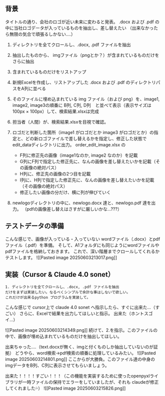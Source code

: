 ## 背景
タイトルの通り、会社のロゴが近い未来に変わると発表。
.docx および .pdf の中に当社ロゴデータが入っているものを抽出し、差し替えたい
（出来なかったら無限の気合で頑張るしかない....）

1. ディレクトリを全てクロールし、.docx, .pdf ファイルを抽出
2. 抽出したものから、 imgファイル（pngとか？）が含まれているものだけをさらに抽出
3. 含まれているものだけをリストアップ
4. 新規Excelを作成し、リストアップした .docx および .pdf のディレクトリパスをA列に並べる
5. そのファイルに埋め込まれている img ファイル（および png）を、image1, image2, image3の順番に B列, C列, D列　と並べて表示（表示サイズは 100px × 100px）して、検索結果.xlsxは完成
6. 担当者（人間）が、検索結果.xlsxを目視で確認。
7. ロゴだと判断した箇所（image1 がロゴだとか image3 がロゴだとか）の指定と、どの新ロゴファイルで差し替えるかを指定し、修正した状態でedit_dataディレクトリに出力。
   order_edit_image.xlsx の
   - F列に修正先の画像（image1なのか, image2 なのか）を記載
   - G列にF列で指定した修正先に、なんの画像を差し替えたいかを記載（その画像の絶対パス）
   - H列に、修正先の画像の2つ目を記載
   - I列に、H列で指定した修正先に、なんの画像を差し替えたいかを記載（その画像の絶対パス）
   - 修正したい画像の分だけ、横に列が伸びていく
   
7. newlogoディレクトリの中に、newlogo.docx 達と、newlogo.pdf 達を出力。
   （pdfの画像差し替えはさすがに厳しいかな...???）

## テストデータの準備
こんな感じで、画像が入っている・入っていない wordファイル（.docx）とpdfファイル（.pdf）を準備。
そして、A1フォルダにも同じようにwordファイルやpdfファイルを格納しておきます。
これで、深い階層までクロールしてくれるかテストします。
![[Pasted image 20250603213017.png]]

## 実装（Cursor & Claude 4.0 sonet）
```
1. ディレクトリを全てクロールし、.docx, .pdf ファイルを抽出  
だけをまずは実装したい。なるべくシンプルで余計な事はしないで欲しい。  
これだけが出来るpython プログラムを実装して。
```
こんな感じで cursor上で claude 4.0 sonet へ指示したら、すぐに出来た...（すごい）
さらに、Excelで結果を出力してほしいと指示。
出来た（ホントスゴイ...）

![[Pasted image 20250603214349.png]]
続けて、2.を指示。このファイルの中で、画像が埋め込まれているものだけを抽出してほしい。

出来ちゃった....（text.docxが無く、imgと付くものしか抽出していないのが証拠）
どうやら、word検索→pdf検索の順番に処理しているみたい。
![[Pasted image 20250603214801.png]]
ここからが大勝負。このファイル達の中身のimgデータをB列、C列に表示させてもらいましょう。

出来た！！！！すごい！！！（この機能を実装するために使ったopenpyxlライブラリが一時ファイルの保持でエラーをしていましたが、それも claudeが修正してくれました💦）
![[Pasted image 20250603215826.png]]